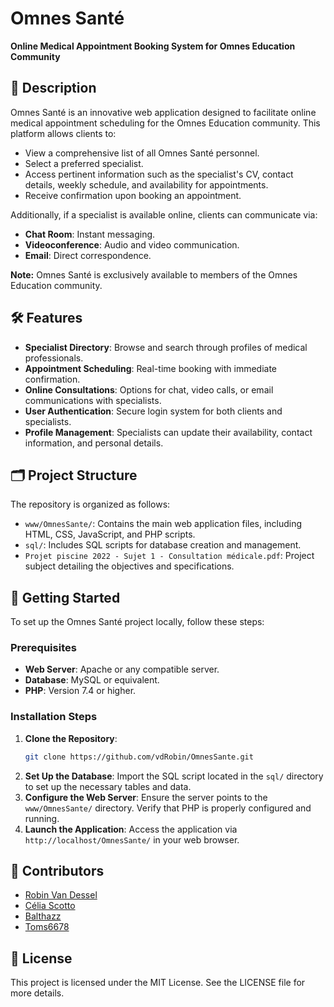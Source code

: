 # Omnes Santé
**Online Medical Appointment Booking System for Omnes Education Community**

## 📖 Description
Omnes Santé is an innovative web application designed to facilitate online medical appointment scheduling for the Omnes Education community. This platform allows clients to:

- View a comprehensive list of all Omnes Santé personnel.
- Select a preferred specialist.
- Access pertinent information such as the specialist's CV, contact details, weekly schedule, and availability for appointments.
- Receive confirmation upon booking an appointment.

Additionally, if a specialist is available online, clients can communicate via:
- **Chat Room**: Instant messaging.
- **Videoconference**: Audio and video communication.
- **Email**: Direct correspondence.

**Note:** Omnes Santé is exclusively available to members of the Omnes Education community.

## 🛠️ Features
- **Specialist Directory**: Browse and search through profiles of medical professionals.
- **Appointment Scheduling**: Real-time booking with immediate confirmation.
- **Online Consultations**: Options for chat, video calls, or email communications with specialists.
- **User Authentication**: Secure login system for both clients and specialists.
- **Profile Management**: Specialists can update their availability, contact information, and personal details.

## 🗂️ Project Structure
The repository is organized as follows:
- `www/OmnesSante/`: Contains the main web application files, including HTML, CSS, JavaScript, and PHP scripts.
- `sql/`: Includes SQL scripts for database creation and management.
- `Projet piscine 2022 - Sujet 1 - Consultation médicale.pdf`: Project subject detailing the objectives and specifications.

## 🚀 Getting Started
To set up the Omnes Santé project locally, follow these steps:

### Prerequisites
- **Web Server**: Apache or any compatible server.
- **Database**: MySQL or equivalent.
- **PHP**: Version 7.4 or higher.

### Installation Steps
1. **Clone the Repository**:
    ```bash
    git clone https://github.com/vdRobin/OmnesSante.git
    ```
2. **Set Up the Database**:
    Import the SQL script located in the `sql/` directory to set up the necessary tables and data.
3. **Configure the Web Server**:
    Ensure the server points to the `www/OmnesSante/` directory.
    Verify that PHP is properly configured and running.
4. **Launch the Application**:
    Access the application via `http://localhost/OmnesSante/` in your web browser.

## 🤝 Contributors
- [Robin Van Dessel](https://github.com/vdRobin)
- [Célia Scotto](https://github.com/celiascototot)
- [Balthazz](https://github.com/balthazz)
- [Toms6678](https://github.com/Toms6678)

## 📄 License
This project is licensed under the MIT License. See the LICENSE file for more details.
